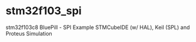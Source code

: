 # stm32f103_spi
stm32f103c8 BluePill - SPI Example STMCubeIDE (w/ HAL), Keil (SPL) and Proteus Simulation
